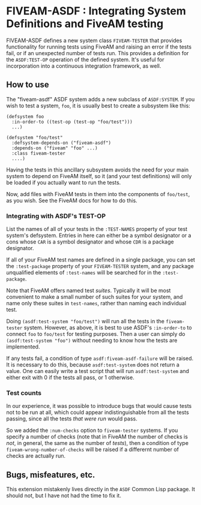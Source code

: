 # FIVEAM-ASDF : Integrating System Definitions and FiveAM testing #

FIVEAM-ASDF defines a new system class `FIVEAM-TESTER` that provides functionality for running tests using FiveAM and raising an error if the tests fail, or if an unexpected number of tests run.  This provides a definition for the `ASDF:TEST-OP` operation of the defined system.  It's useful for incorporation into a continuous integration framework, as well.

How to use
----------

The "fiveam-asdf" ASDF system adds a new subclass of `ASDF:SYSTEM`.  If you wish to test a system,  `foo`, it is usually best to create a subsystem like this:

    (defsystem foo
      :in-order-to ((test-op (test-op "foo/test")))
      ...)

    (defsystem "foo/test"
      :defsystem-depends-on ("fiveam-asdf")
      :depends-on ("fiveam" "foo" ...)
      :class fiveam-tester
      ....)

Having the tests in this ancillary subsystem avoids the need for your main system to depend on FiveAM itself, so it (and your test definitions) will only be loaded if you actually want to run the tests.

Now, add files with FiveAM tests in them into the components of `foo/test`, as you wish.  See the FiveAM docs for how to do this.

### Integrating with ASDF's TEST-OP ###

List the names of all of your tests in the `:TEST-NAMES` property of your test system's defsystem.  Entries in here can either be a symbol designator or a cons whose `CAR` is a symbol designator and whose `CDR` is a package designator.

If all of your FiveAM test names are defined in a single package, you can set the `:test-package` property of your `FIVEAM-TESTER` system, and any package *un*qualified elements of `:test-names` will be searched for in the `:test-package`.

Note that FiveAM offers named test *suites*.  Typically it will be most convenient to make a small number of such suites for your system, and name only these suites in `test-names`, rather than naming each individual test.

Doing `(asdf:test-system "foo/test")` will run all the tests in the `fiveam-tester` system.  However, as above, it is best to use ASDF's `:in-order-to` to connect `foo` to `foo/test` for testing purposes.  Then a user can simply do `(asdf:test-system "foo")` without needing to know how the tests are implemented.

If any tests fail, a condition of type `asdf:fiveam-asdf-failure` will be raised. It is necessary to do this, because `asdf:test-system` does not return a value.  One can easily write a test script that will run `asdf:test-system` and either exit with 0 if the tests all pass, or 1 otherwise.

### Test counts ###

In our experience, it was possible to introduce bugs that would cause tests not to be run at all, which could appear indistinguishable from all the tests passing, since all the tests *that were run* would pass.

So we added the `:num-checks` option to `fiveam-tester` systems.  If you specify a number of checks (note that in FiveAM the number of checks is *not*, in general, the same as the number of *tests*), then a condition of type `fiveam-wrong-number-of-checks` will be raised if a differernt number of checks are actually run.

Bugs, misfeatures, etc.
-------------------

This extension mistakenly lives directly in the `ASDF` Common Lisp package. It should not, but I have not had the time to fix it.

